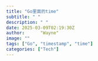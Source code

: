 ```yaml
---
title: "Go里面的time"
subtitle: " "
description: " "
date: 2025-03-09T02:19:30Z
author:      "Wayne"
image: ""
tags: ["Go", "timestamp", "time"]
categories: ["Tech"]
---
```

